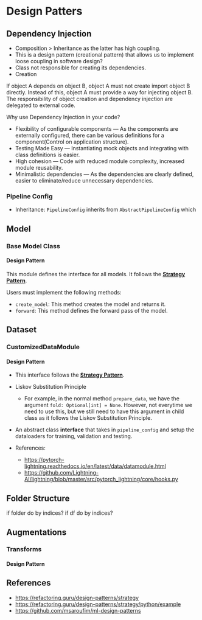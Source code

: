 # Design Patters

## Dependency Injection

- Composition > Inheritance as the latter has high coupling.
- This is a design pattern (creational pattern) that allows us to implement loose coupling in software design?
- Class not responsible for creating its dependencies.
- Creation

If object A depends on object B, object A must not create import object B directly. Instead of this, object A must provide a way for injecting object B. The responsibility of object creation and dependency injection are delegated to external code.

Why use Dependency Injection in your code?

- Flexibility of configurable components — As the components are externally configured, there can be various definitions for a component(Control on application structure).
- Testing Made Easy — Instantiating mock objects and integrating with class definitions is easier.
- High cohesion — Code with reduced module complexity, increased module reusability.
- Minimalistic dependencies — As the dependencies are clearly defined, easier to eliminate/reduce unnecessary dependencies.

### Pipeline Config

- Inheritance: `PipelineConfig` inherits from `AbstractPipelineConfig` which 

## Model

### **Base Model Class**

#### Design Pattern

This module defines the interface for all models.
It follows the [**Strategy Pattern**](https://github.com/msaroufim/ml-design-patterns).

Users must implement the following methods:

- `create_model`: This method creates the model and returns it.
- `forward`: This method defines the forward pass of the model.

## Dataset

### **CustomizedDataModule**

#### Design Pattern

- This interface follows the [**Strategy Pattern**](https://github.com/msaroufim/ml-design-patterns).
- Liskov Substitution Principle
    - For example, in the normal method `prepare_data`, we have the argument 
        `fold: Optional[int] = None`. However, not everytime we need to use this,
        but we still need to have this argument in child class as it follows
        the Liskov Substitution Principle.



- An abstract class **interface** that takes in 
`pipeline_config` and setup the dataloaders for training, validation and testing.
- References: 
    - https://pytorch-lightning.readthedocs.io/en/latest/data/datamodule.html
    - https://github.com/Lightning-AI/lightning/blob/master/src/pytorch_lightning/core/hooks.py


## Folder Structure

if folder do by indices?
if df do by indices?


## Augmentations

### Transforms

#### Design Pattern

## References

- https://refactoring.guru/design-patterns/strategy
- https://refactoring.guru/design-patterns/strategy/python/example
- https://github.com/msaroufim/ml-design-patterns

